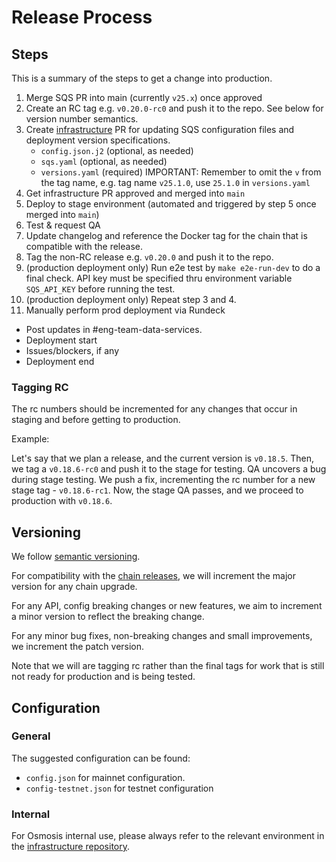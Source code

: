 # Release Process

## Steps

This is a summary of the steps to get a change into production.

1. Merge SQS PR into main (currently `v25.x`) once approved
2. Create an RC tag e.g. `v0.20.0-rc0` and push it to the repo. See below for version number semantics. 
3. Create [infrastructure](https://github.com/osmosis-labs/infrastructure) PR for updating SQS configuration files and deployment version specifications.
   - `config.json.j2` (optional, as needed)
   - `sqs.yaml` (optional, as needed)
   - `versions.yaml` (required) IMPORTANT: Remember to omit the `v` from the tag name, e.g. tag name `v25.1.0`, use `25.1.0` in `versions.yaml`
4. Get infrastructure PR approved and merged into `main`
5. Deploy to stage environment (automated and triggered by step 5 once merged into `main`)
6. Test & request QA
7. Update changelog and reference the Docker tag for the chain that is compatible with the release.
8. Tag the non-RC release e.g. `v0.20.0` and push it to the repo.
9. (production deployment only) Run e2e test by `make e2e-run-dev` to do a final check. API key must be specified thru environment variable `SQS_API_KEY` before running the test.
10. (production deployment only) Repeat step 3 and 4. 
11.  Manually perform prod deployment via Rundeck
- Post updates in #eng-team-data-services.
- Deployment start
- Issues/blockers, if any
- Deployment end

### Tagging RC

The rc numbers should be incremented for any changes that occur in staging and before getting to production.

Example:

Let's say that we plan a release, and the current version is `v0.18.5`. Then, we tag a `v0.18.6-rc0` and push it to the stage for testing. QA uncovers a bug during stage testing. We push a fix, incrementing the rc number for a new stage tag - `v0.18.6-rc1`. Now, the stage QA passes, and we proceed to production with `v0.18.6`.

## Versioning

We follow [semantic versioning](https://semver.org/).

For compatibility with the [chain releases](https://github.com/osmosis-labs/osmosis), we will increment the major version for any chain upgrade.

For any API, config breaking changes or new features, we aim to increment a minor version to reflect the breaking change.

For any minor bug fixes, non-breaking changes and small improvements, we increment the patch version.

Note that we will are tagging rc rather than the final tags for work that is still not ready for production and is being tested.

## Configuration

### General

The suggested configuration can be found:
- `config.json` for mainnet configuration.
- `config-testnet.json` for testnet configuration

### Internal

For Osmosis internal use, please always refer to the relevant
environment in the [infrastructure repository](https://github.com/osmosis-labs/infrastructure/tree/main/environments/sqs-osmosis-zone/environments/prod).
